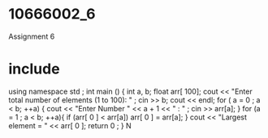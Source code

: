 # 10666002_6
Assignment 6 

# include <iostream>
using namespace std ;
int main ()
{
int a, b;
float arr[ 100];
cout << "Enter total number of elements (1 to 100): " ;
cin >> b;
cout << endl;
for ( a = 0 ; a < b; ++a)
{
cout << "Enter Number " << a + 1 << " : " ;
cin >> arr[a];
}
for (a = 1 ; a < b; ++a){
if (arr[ 0 ] < arr[a])
arr[ 0 ] = arr[a];
}
cout << "Largest element = " << arr[ 0 ];
return 0 ;
}
N
